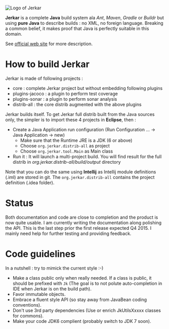 ![Logo of Jerkar](http://jerkar.github.io/img/logo.png)

<strong>Jerkar</strong> is a complete **Java** build system ala _Ant_, _Maven_, _Gradle_ or _Buildr_ but using **pure Java** to describe builds : no XML, no foreign language.
Breaking a common belief, it makes proof that Java is perfectly suitable in this domain.

See [official web site](http://jerkar.github.io) for more description.

# How to build Jerkar
Jerkar is made of following projects :
* core : complete Jerkar project but without embedding following plugins
* plugins-jacoco : a plugin to perform test coverage
* plugins-sonar : a plugin to perform sonar analysis
* distrib-all : the core distrib augmented with the above plugins

Jerkar builds itself. To get Jerkar full distrib built from the Java sources only, the simpler is to import these 4 projects in **Eclipse**, then :
* Create a Java Application run configuration (Run Configuration ... -> Java Application -> new)
    * Make sure that the Runtime JRE is a JDK (6 or above)
    * Choose `org.jerkar.distrib-all` as project
    * Choose `org.jerkar.tool.Main` as Main class
* Run it : It will launch a multi-project build. You will find result for the full distrib in *org.jerkar.distrib-all/build/output* directory 

Note that you can do the same using **Intellij** as Intellij module definitions (.iml) are stored in git. The `org.jerkar.distrib-all` contains the project definition (.idea folder).



# Status

Both documentation and code are close to completion and the product is now quite usable. I am currently writing the documentation along polishing the API. This is the last step prior the first release expected Q4 2015.
I mainly need help for further testing and providing feedback.

# Code guidelines

In a nutshell : try to mimick the current style :-)
* Make a class public only when really needed. If a class is public, it should be prefixed with `Jk` (The goal is to not polute auto-completion in IDE when Jerkar is on the build path).
* Favor immutable objects.
* Embrace a fluent style API (so stay away from JavaBean coding conventions).
* Don't use 3rd party dependencies (Use or enrich JkUtilsXxxxx classes for commons). 
* Make your code JDK6 complient (probably switch to JDK 7 soon).
